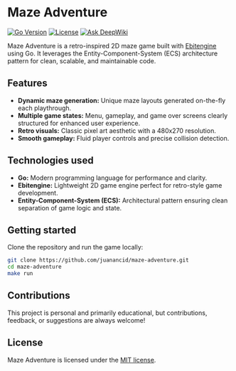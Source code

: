 # Maze Adventure

[![Go Version](https://img.shields.io/badge/Go-1.24-blue.svg)](https://golang.org)
[![License](https://img.shields.io/badge/License-MIT-green.svg)](LICENSE)
[![Ask DeepWiki](https://deepwiki.com/badge.svg)](https://deepwiki.com/juanancid/maze-adventure)

Maze Adventure is a retro-inspired 2D maze game built with [Ebitengine](https://ebiten.org/) using Go. It leverages the Entity-Component-System (ECS) architecture pattern for clean, scalable, and maintainable code.

## Features

- **Dynamic maze generation:** Unique maze layouts generated on-the-fly each playthrough.
- **Multiple game states:** Menu, gameplay, and game over screens clearly structured for enhanced user experience.
- **Retro visuals:** Classic pixel art aesthetic with a 480x270 resolution.
- **Smooth gameplay:** Fluid player controls and precise collision detection.

## Technologies used

- **Go:** Modern programming language for performance and clarity.
- **Ebitengine:** Lightweight 2D game engine perfect for retro-style game development.
- **Entity-Component-System (ECS):** Architectural pattern ensuring clean separation of game logic and state.

## Getting started

Clone the repository and run the game locally:

```bash
git clone https://github.com/juanancid/maze-adventure.git
cd maze-adventure
make run
```

## Contributions

This project is personal and primarily educational, but contributions, feedback, or suggestions are always welcome!

## License

Maze Adventure is licensed under the [MIT license](LICENSE).
